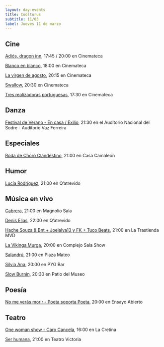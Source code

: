 ```yaml
---
layout: day-events
title: Coolturus
subtitle: 11/03
label: Jueves 11 de marzo
---
```


## Cine

[Adiós, dragon inn](https://cinemateca.org.uy/peliculas/1125), 17:45 / 20:00 en Cinemateca

[Blanco en blanco](https://cinemateca.org.uy/peliculas/965), 18:00 en Cinemateca

[La virgen de agosto](https://cinemateca.org.uy/peliculas/929), 20:15 en Cinemateca

[Swallow](https://cinemateca.org.uy/peliculas/991), 20:30 en Cinemateca

[Tres realizadoras portuguesas](https://cinemateca.org.uy/peliculas/1118), 17:30 en Cinemateca

## Danza

[Festival de Verano - En casa / Exilio](https://sodre.gub.uy/#calendario), 21:30 en el Auditorio Nacional del Sodre - Auditorio Vaz Ferreira

## Especiales

[Roda de Choro Clandestino](https://instagram.com/casacamaleon.1964?igshid=x0myiuze2r47), 21:00 en Casa Camaleón

## Humor

[Lucía Rodríguez](https://instagram.com/qatrevido?igshid=8bj6dzn4g7aj), 21:00 en Q’atrevido

## Música en vivo

[Cabrera](https://magnoliosala.uy/evento/cabrera_1), 21:00 en Magnolio Sala

[Denis Elias](https://instagram.com/qatrevido?igshid=8bj6dzn4g7aj), 22:00 en Q’atrevido

[Hache Souza & Bnt + Joelalva13 y FK + Tuco Beats](https://www.latrastienda.com.uy/), 21:00 en La Trastienda MVD

[La Vikinga Murga](https://www.instagram.com/p/CGYRDoZg2K9/), 20:00 en Complejo Sala Show

[Salandrú](https://instagram.com/plazamateouy?igshid=zwiylcrx99sq), 21:00 en Plaza Mateo

[Silvia Ana](https://instagram.com/pygbar?igshid=v0vxh7zot18p), 20:00 en PYG Bar

[Slow Burnin](https://www.instagram.com/saladelmuseo/), 20:30 en Patio del Museo

## Poesía

[No me verás morir - Poeta soporta Poeta](https://instagram.com/ensayoabierto?igshid=1jw9xfch8dcfj), 20:00 en Ensayo Abierto

## Teatro

[One woman show - Caro Cancela](https://instagram.com/lacretinacasa?igshid=nrtucgnc6eso), 16:00 en La Cretina

[Ser humana](https://instagram.com/teatrovictoriamontevideo?igshid=nihkflwgw4x4), 21:00 en Teatro Victoria

